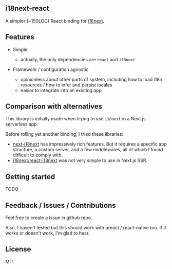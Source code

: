 i18next-react
-------

A simpler (~150LOC) React binding for [i18next](https://github.com/i18next/i18next).

## Features

- Simple
    - actually, the only dependencies are `react` and `i18next`

- Framework / configuration agnostic
    - opinionless about other parts of system, including how to load i18n resources / how to infer and persist locales
    - easier to integrate into an existing app

## Comparison with alternatives

This library is initially made when trying to use `i18next` in a Next.js serverless app.

Before rolling yet another binding, I tried these libraries:

- [next-i18next](https://github.com/isaachinman/next-i18next) has impressively rich features. But it requires a specific app structure, a custom server, and a few middlewares, all of which I found difficult to comply with.
- [i18next/react-i18next](https://github.com/i18next/react-i18next) was not very simple to use in Next.js SSR.

## Getting started

TODO

## Feedback / Issues / Contributions

Feel free to create a issue in github repo.

Also, I haven't tested but this should work with preact / react-native too. If it works or doesn't work, I'm glad to hear.

## License

MIT
